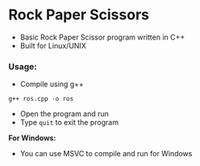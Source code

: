 # Rock Paper Scissors

- Basic Rock Paper Scissor program written in C++
- Built for Linux/UNIX

### Usage:
- Compile using g++
```
g++ ros.cpp -o ros
```
- Open the program and run
- Type `quit` to exit the program

**For Windows:**
- You can use MSVC to compile and run for Windows
